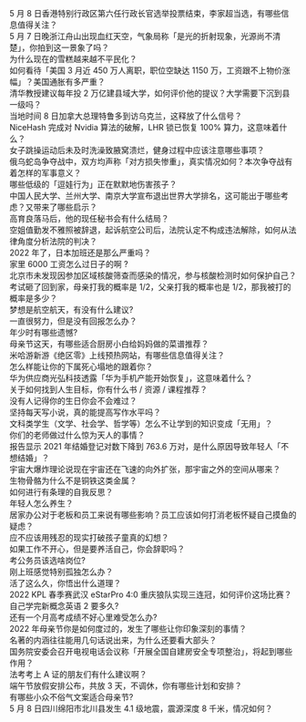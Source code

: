 5 月 8 日香港特别行政区第六任行政长官选举投票结束，李家超当选，有哪些信息值得关注？  
5 月 7 日晚浙江舟山出现血红天空，气象局称「是光的折射现象，光源尚不清楚」，你拍到这一景象了吗？  
为什么现在的雪糕越来越不平民化？  
如何看待「美国 3 月近 450 万人离职，职位空缺达 1150 万，工资跟不上物价涨幅」？美国通胀有多严重？  
清华教授建议每年投 2 万亿建县域大学，如何评价他的提议？大学需要下沉到县一级吗？  
当地时间 8 日加拿大总理特鲁多到访乌克兰，这释放了什么信号？  
NiceHash 完成对 Nvidia 算法的破解，LHR 锁已恢复 100% 算力，这意味着什么？  
女子跳操运动后未及时洗澡致腋窝溃烂，健身过程中应该注意哪些事项？  
俄乌蛇岛争夺战中，双方均声称「对方损失惨重」，真实情况如何？本次争夺战有着怎样的军事意义？  
哪些低级的「逗娃行为」正在默默地伤害孩子？  
中国人民大学、兰州大学、南京大学宣布退出世界大学排名，这可能出于哪些考虑？又带来了哪些启示？  
高育良落马后，他的现任秘书会有什么结局？  
空姐值勤发不雅照被辞退，起诉航空公司后，法院认定不构成违法解除，如何从法律角度分析法院的判决？  
2022 年了，日本加班还是那么严重吗？  
家里 6000 工资怎么过日子的啊 ?  
北京市未发现因参加区域核酸筛查而感染的情况，参与核酸检测时如何保护自己？  
考试砸了回到家，母亲打我的概率是 1/2，父亲打我的概率也是 1/2，那我被打的概率是多少？  
梦想是航空航天，有没有什么建议?  
一直很努力，但是没有回报怎么办？  
年少时有哪些遗憾?  
母亲节这天，有哪些适合厨房小白给妈妈做的菜谱推荐？  
米哈游新游《绝区零》上线预热网站，有哪些信息值得关注？  
怎么样能让你的下属死心塌地的跟着你？  
华为供应商光弘科技透露「华为手机产能开始恢复」，这意味着什么？  
关于如何找到人生目标，你有什么书 / 资源 / 课程推荐？  
没有人记得你的生日你会不会难过？  
坚持每天写小说，真的能提高写作水平吗？  
文科类学生（文学、社会学、哲学等）怎么不让学到的知识变成「无用」？  
你们的老师做过什么惊为天人的事情？  
报告显示 2021 年结婚登记对数下降到 763.6 万对，是什么原因导致年轻人「不想结婚」？  
宇宙大爆炸理论说现在宇宙还在飞速的向外扩张，那宇宙之外的空间从哪来？  
生物骨骼为什么不是铜铁这类金属？  
如何进行有条理的自我反思？  
年轻人怎么养生？  
居家办公对于老板和员工来说有哪些影响？员工应该如何打消老板怀疑自己摸鱼的疑虑？  
应不应该用残忍的现实打破孩子童真的幻想？  
如果工作不开心，但是要养活自己，你会辞职吗？  
考公务员该选啥岗位?  
刚上班感觉特别孤独怎么办？  
活了这么久，你悟出什么道理？  
2022 KPL 春季赛武汉 eStarPro 4:0 重庆狼队实现三连冠，如何评价这场比赛？  
自己学完新概念英语 2 要多久?  
还有一个月高考成绩不好心里难受怎么办?  
2022 年母亲节你是如何度过的，发生了哪些让你印象深刻的事情？  
名著的内涵往往能用几句话说出来，为什么还要看大部头？  
国务院安委会召开电视电话会议称「开展全国自建房安全专项整治」，将起到哪些作用？  
法考考上 A 证的朋友们有什么建议啊？  
端午节放假安排公布，共放 3 天，不调休，你有哪些计划和安排？  
有哪些小众不俗气文案适合母亲节?  
5 月 8 日四川绵阳市北川县发生 4.1 级地震，震源深度 8 千米，情况如何？  
